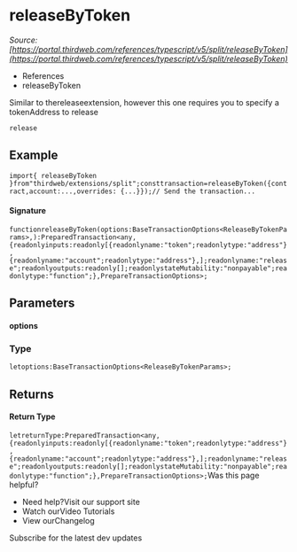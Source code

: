# releaseByToken

*Source: [https://portal.thirdweb.com/references/typescript/v5/split/releaseByToken](https://portal.thirdweb.com/references/typescript/v5/split/releaseByToken)*

* References
* releaseByToken

Similar to thereleaseextension, however this one requires you to specify a tokenAddress to release

`release`
## Example

`import{ releaseByToken }from"thirdweb/extensions/split";consttransaction=releaseByToken({contract,account:...,overrides: {...}});// Send the transaction...`
#### Signature

`functionreleaseByToken(options:BaseTransactionOptions<ReleaseByTokenParams>,):PreparedTransaction<any,{readonlyinputs:readonly[{readonlyname:"token";readonlytype:"address"},{readonlyname:"account";readonlytype:"address"},];readonlyname:"release";readonlyoutputs:readonly[];readonlystateMutability:"nonpayable";readonlytype:"function";},PrepareTransactionOptions>;`
## Parameters

#### options

### Type

`letoptions:BaseTransactionOptions<ReleaseByTokenParams>;`
## Returns

#### Return Type

`letreturnType:PreparedTransaction<any,{readonlyinputs:readonly[{readonlyname:"token";readonlytype:"address"},{readonlyname:"account";readonlytype:"address"},];readonlyname:"release";readonlyoutputs:readonly[];readonlystateMutability:"nonpayable";readonlytype:"function";},PrepareTransactionOptions>;`Was this page helpful?

* Need help?Visit our support site
* Watch ourVideo Tutorials
* View ourChangelog

Subscribe for the latest dev updates

